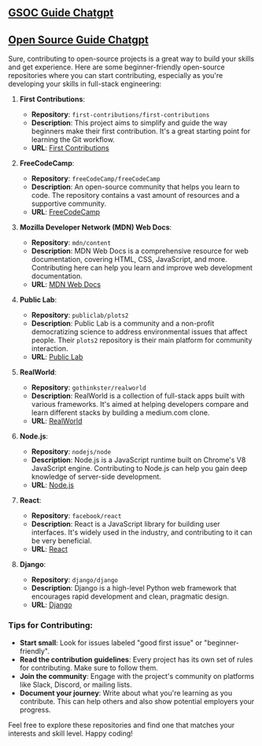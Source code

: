 

## [GSOC Guide Chatgpt](https://chatgpt.com/share/8e86cab9-4c12-4089-92c7-75a4a17f9ddb) 
## [Open Source Guide Chatgpt](https://chatgpt.com/c/309b3937-f150-4e99-8334-b4196028ea95) 




Sure, contributing to open-source projects is a great way to build your skills and get experience. Here are some beginner-friendly open-source repositories where you can start contributing, especially as you're developing your skills in full-stack engineering:

1. **First Contributions**:
   - **Repository**: `first-contributions/first-contributions`
   - **Description**: This project aims to simplify and guide the way beginners make their first contribution. It's a great starting point for learning the Git workflow.
   - **URL**: [First Contributions](https://github.com/firstcontributions/first-contributions)

2. **FreeCodeCamp**:
   - **Repository**: `freeCodeCamp/freeCodeCamp`
   - **Description**: An open-source community that helps you learn to code. The repository contains a vast amount of resources and a supportive community.
   - **URL**: [FreeCodeCamp](https://github.com/freeCodeCamp/freeCodeCamp)

3. **Mozilla Developer Network (MDN) Web Docs**:
   - **Repository**: `mdn/content`
   - **Description**: MDN Web Docs is a comprehensive resource for web documentation, covering HTML, CSS, JavaScript, and more. Contributing here can help you learn and improve web development documentation.
   - **URL**: [MDN Web Docs](https://github.com/mdn/content)

4. **Public Lab**:
   - **Repository**: `publiclab/plots2`
   - **Description**: Public Lab is a community and a non-profit democratizing science to address environmental issues that affect people. Their `plots2` repository is their main platform for community interaction.
   - **URL**: [Public Lab](https://github.com/publiclab/plots2)

5. **RealWorld**:
   - **Repository**: `gothinkster/realworld`
   - **Description**: RealWorld is a collection of full-stack apps built with various frameworks. It's aimed at helping developers compare and learn different stacks by building a medium.com clone.
   - **URL**: [RealWorld](https://github.com/gothinkster/realworld)

6. **Node.js**:
   - **Repository**: `nodejs/node`
   - **Description**: Node.js is a JavaScript runtime built on Chrome's V8 JavaScript engine. Contributing to Node.js can help you gain deep knowledge of server-side development.
   - **URL**: [Node.js](https://github.com/nodejs/node)

7. **React**:
   - **Repository**: `facebook/react`
   - **Description**: React is a JavaScript library for building user interfaces. It's widely used in the industry, and contributing to it can be very beneficial.
   - **URL**: [React](https://github.com/facebook/react)

8. **Django**:
   - **Repository**: `django/django`
   - **Description**: Django is a high-level Python web framework that encourages rapid development and clean, pragmatic design.
   - **URL**: [Django](https://github.com/django/django)

### Tips for Contributing:
- **Start small**: Look for issues labeled "good first issue" or "beginner-friendly".
- **Read the contribution guidelines**: Every project has its own set of rules for contributing. Make sure to follow them.
- **Join the community**: Engage with the project's community on platforms like Slack, Discord, or mailing lists.
- **Document your journey**: Write about what you're learning as you contribute. This can help others and also show potential employers your progress.

Feel free to explore these repositories and find one that matches your interests and skill level. Happy coding!
